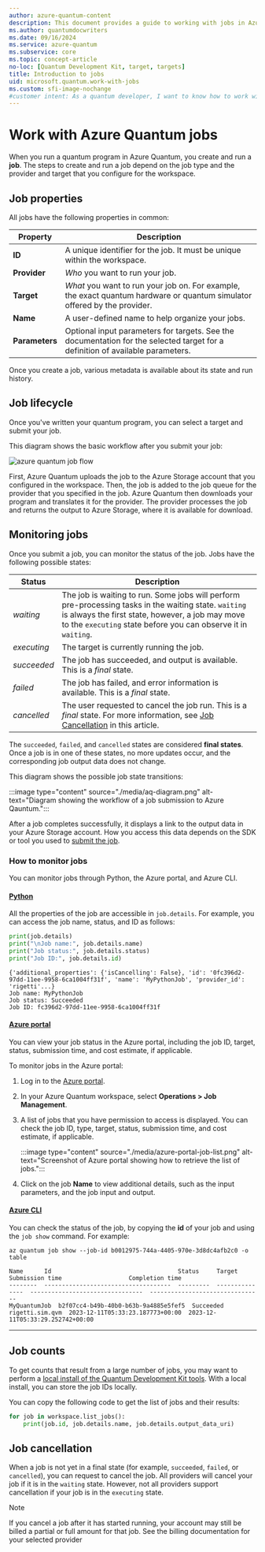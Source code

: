```yaml
---
author: azure-quantum-content
description: This document provides a guide to working with jobs in Azure Quantum, including properties, lifecycle, and monitoring. 
ms.author: quantumdocwriters
ms.date: 09/16/2024
ms.service: azure-quantum
ms.subservice: core
ms.topic: concept-article
no-loc: [Quantum Development Kit, target, targets]
title: Introduction to jobs
uid: microsoft.quantum.work-with-jobs
ms.custom: sfi-image-nochange
#customer intent: As a quantum developer, I want to know how to work with jobs in Azure Quantum.
---
```


# Work with Azure Quantum jobs

When you run a quantum program in Azure Quantum,
you create and run a **job**. The steps to create and run a job depend on
the job type and the provider and target that you configure for the workspace.  

## Job properties

All jobs have the following properties in common:

|Property |Description|
|-----|----|
|**ID**|A unique identifier for the job. It must be unique within the workspace. |
|**Provider**| _Who_ you want to run your job.|
|**Target**| _What_ you want to run your job on. For example, the exact quantum hardware or quantum simulator offered by the provider. |
|**Name**|A user-defined name to help organize your jobs.|
|**Parameters**|Optional input parameters for targets. See the documentation for the selected target for a definition of available parameters.|

Once you create a job, various metadata is available about its state and run history.

## Job lifecycle

Once you've written your quantum program, you can select a target and submit your job.

This diagram shows the basic workflow after you submit your job:

![azure quantum job flow](~/media/azure-quantum-flow-diagram.png)

First, Azure Quantum uploads the job to the Azure Storage account that you configured in the workspace. Then, the job is added to the job queue for the provider that you specified in the job. Azure Quantum then downloads your program and translates it for the provider. The provider processes the job and returns the output to Azure Storage, where it is available for download. 

## Monitoring jobs

Once you submit a job, you can monitor the status of the job. Jobs have the following possible states:

|Status|Description|
|---|---|
|*waiting*|The job is waiting to run. Some jobs will perform  pre-processing tasks in the waiting state. `waiting` is always the first state, however, a job may move to the `executing` state before you can observe it in `waiting`.   |
|*executing*|The target is currently running the job.   |
|*succeeded*|The job has succeeded, and output is available. This is a *final* state. |
|*failed*|The job has failed, and error information is available. This is a *final* state.|
|*cancelled*|The user requested to cancel the job run. This is a *final* state. For more information, see [Job Cancellation](#job-cancellation) in this article.|

The `succeeded`, `failed`, and `cancelled` states are considered **final states**. Once a job is in one of these states, no more updates occur, and the corresponding job output data does not change.

This diagram shows the possible job state transitions:

:::image type="content" source="./media/aq-diagram.png" alt-text="Diagram showing the workflow of a job submission to Azure Qauntum.":::

After a job completes successfully, it displays a link to the output data in your Azure Storage account. How you access this data depends on the SDK or tool you used to [submit the job](xref:microsoft.quantum.submit-jobs).

### How to monitor jobs

You can monitor jobs through Python, the Azure portal, and Azure CLI.

#### [Python](#tab/tabid-python)

All the properties of the job are accessible in `job.details`. For example, you can access the job name, status, and ID as follows:

```python
print(job.details)
print("\nJob name:", job.details.name)
print("Job status:", job.details.status)
print("Job ID:", job.details.id)
```

```output
{'additional_properties': {'isCancelling': False}, 'id': '0fc396d2-97dd-11ee-9958-6ca1004ff31f', 'name': 'MyPythonJob', 'provider_id': 'rigetti'...}
Job name: MyPythonJob
Job status: Succeeded
Job ID: fc396d2-97dd-11ee-9958-6ca1004ff31f
```

#### [Azure portal](#tab/tabid-portal)

You can view your job status in the Azure portal, including the job ID, target, status, submission time, and cost estimate, if applicable.

To monitor jobs in the Azure portal:

1. Log in to the [Azure portal](https://portal.azure).
1. In your Azure Quantum workspace, select **Operations > Job Management**.
1. A list of jobs that you have permission to access is displayed. You can check the job ID, type, target, status, submission time, and cost estimate, if applicable.

    :::image type="content" source="./media/azure-portal-job-list.png" alt-text="Screenshot of Azure portal showing how to retrieve the list of jobs.":::

1. Click on the job **Name** to view additional details, such as the input parameters, and the job input and output. 

#### [Azure CLI](#tab/tabid-azcli)

You can check the status of the job, by copying the **id** of your job and using the `job show` command. For example:

```azurecli
az quantum job show --job-id b0012975-744a-4405-970e-3d8dc4afb2c0 -o table
```

```output
Name      Id                                    Status     Target           Submission time                   Completion time                  
--------  ------------------------------------  ---------  ---------------  --------------------------------  -------------------------------- 
MyQuantumJob  b2f07cc4-b49b-40b0-b63b-9a4885e5fef5  Succeeded  rigetti.sim.qvm  2023-12-11T05:33:23.187773+00:00  2023-12-11T05:33:29.252742+00:00 
```

***

## Job counts

To get counts that result from a large number of jobs, you may want to perform a [local install of the Quantum Development Kit tools](xref:microsoft.quantum.install-qdk.overview). With a local install, you can store the job IDs locally. 

You can copy the following code to get the list of jobs and their results:

```python
for job in workspace.list_jobs():
    print(job.id, job.details.name, job.details.output_data_uri)
```

## Job cancellation

When a job is not yet in a final state (for example, `succeeded`, `failed`, or `cancelled`), you can request to cancel the job. All providers will cancel your job if it is in the `waiting` state. However, not all providers support cancellation if your job is in the `executing` state.

> [!NOTE]
>If you cancel a job after it has started running, your account may still be billed a
partial or full amount for that job. See the billing documentation for
your selected provider



